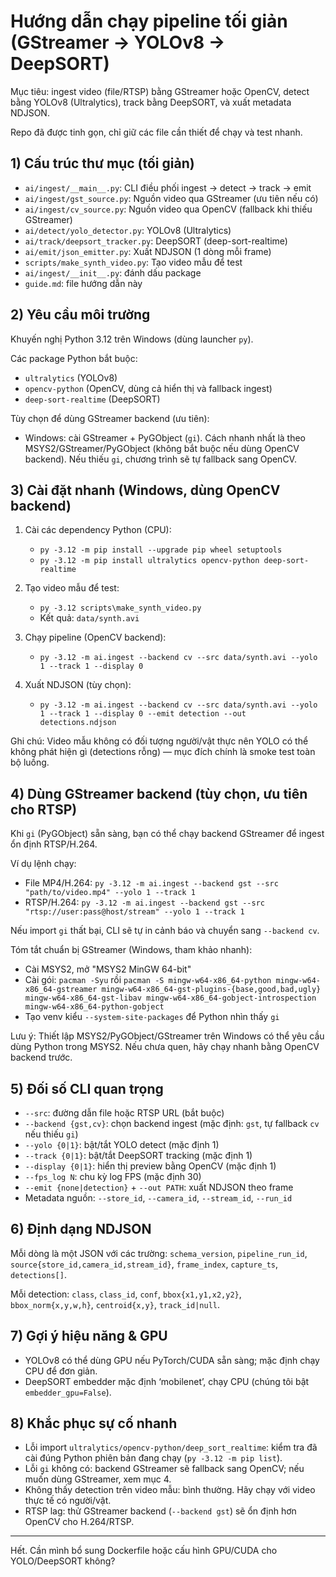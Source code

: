 # Hướng dẫn chạy pipeline tối giản (GStreamer → YOLOv8 → DeepSORT)

Mục tiêu: ingest video (file/RTSP) bằng GStreamer hoặc OpenCV, detect bằng YOLOv8 (Ultralytics), track bằng DeepSORT, và xuất metadata NDJSON.

Repo đã được tinh gọn, chỉ giữ các file cần thiết để chạy và test nhanh.

## 1) Cấu trúc thư mục (tối giản)

- `ai/ingest/__main__.py`: CLI điều phối ingest → detect → track → emit
- `ai/ingest/gst_source.py`: Nguồn video qua GStreamer (ưu tiên nếu có)
- `ai/ingest/cv_source.py`: Nguồn video qua OpenCV (fallback khi thiếu GStreamer)
- `ai/detect/yolo_detector.py`: YOLOv8 (Ultralytics)
- `ai/track/deepsort_tracker.py`: DeepSORT (deep-sort-realtime)
- `ai/emit/json_emitter.py`: Xuất NDJSON (1 dòng mỗi frame)
- `scripts/make_synth_video.py`: Tạo video mẫu để test
- `ai/ingest/__init__.py`: đánh dấu package
- `guide.md`: file hướng dẫn này

## 2) Yêu cầu môi trường

Khuyến nghị Python 3.12 trên Windows (dùng launcher `py`).

Các package Python bắt buộc:
- `ultralytics` (YOLOv8)
- `opencv-python` (OpenCV, dùng cả hiển thị và fallback ingest)
- `deep-sort-realtime` (DeepSORT)

Tùy chọn để dùng GStreamer backend (ưu tiên):
- Windows: cài GStreamer + PyGObject (`gi`). Cách nhanh nhất là theo MSYS2/GStreamer/PyGObject (không bắt buộc nếu dùng OpenCV backend). Nếu thiếu `gi`, chương trình sẽ tự fallback sang OpenCV.

## 3) Cài đặt nhanh (Windows, dùng OpenCV backend)

1. Cài các dependency Python (CPU):
   - `py -3.12 -m pip install --upgrade pip wheel setuptools`
   - `py -3.12 -m pip install ultralytics opencv-python deep-sort-realtime`

2. Tạo video mẫu để test:
   - `py -3.12 scripts\make_synth_video.py`
   - Kết quả: `data/synth.avi`

3. Chạy pipeline (OpenCV backend):
   - `py -3.12 -m ai.ingest --backend cv --src data/synth.avi --yolo 1 --track 1 --display 0`

4. Xuất NDJSON (tùy chọn):
   - `py -3.12 -m ai.ingest --backend cv --src data/synth.avi --yolo 1 --track 1 --display 0 --emit detection --out detections.ndjson`

Ghi chú: Video mẫu không có đối tượng người/vật thực nên YOLO có thể không phát hiện gì (detections rỗng) — mục đích chính là smoke test toàn bộ luồng.

## 4) Dùng GStreamer backend (tùy chọn, ưu tiên cho RTSP)

Khi `gi` (PyGObject) sẵn sàng, bạn có thể chạy backend GStreamer để ingest ổn định RTSP/H.264.

Ví dụ lệnh chạy:
- File MP4/H.264: `py -3.12 -m ai.ingest --backend gst --src "path/to/video.mp4" --yolo 1 --track 1`
- RTSP/H.264: `py -3.12 -m ai.ingest --backend gst --src "rtsp://user:pass@host/stream" --yolo 1 --track 1`

Nếu import `gi` thất bại, CLI sẽ tự in cảnh báo và chuyển sang `--backend cv`.

Tóm tắt chuẩn bị GStreamer (Windows, tham khảo nhanh):
- Cài MSYS2, mở "MSYS2 MinGW 64-bit"
- Cài gói: `pacman -Syu` rồi `pacman -S mingw-w64-x86_64-python mingw-w64-x86_64-gstreamer mingw-w64-x86_64-gst-plugins-{base,good,bad,ugly} mingw-w64-x86_64-gst-libav mingw-w64-x86_64-gobject-introspection mingw-w64-x86_64-python-gobject`
- Tạo venv kiểu `--system-site-packages` để Python nhìn thấy `gi`

Lưu ý: Thiết lập MSYS2/PyGObject/GStreamer trên Windows có thể yêu cầu dùng Python trong MSYS2. Nếu chưa quen, hãy chạy nhanh bằng OpenCV backend trước.

## 5) Đối số CLI quan trọng

- `--src`: đường dẫn file hoặc RTSP URL (bắt buộc)
- `--backend {gst,cv}`: chọn backend ingest (mặc định: `gst`, tự fallback `cv` nếu thiếu `gi`)
- `--yolo {0|1}`: bật/tắt YOLO detect (mặc định 1)
- `--track {0|1}`: bật/tắt DeepSORT tracking (mặc định 1)
- `--display {0|1}`: hiển thị preview bằng OpenCV (mặc định 1)
- `--fps_log N`: chu kỳ log FPS (mặc định 30)
- `--emit {none|detection}` + `--out PATH`: xuất NDJSON theo frame
- Metadata nguồn: `--store_id`, `--camera_id`, `--stream_id`, `--run_id`

## 6) Định dạng NDJSON

Mỗi dòng là một JSON với các trường: `schema_version`, `pipeline_run_id`, `source{store_id,camera_id,stream_id}`, `frame_index`, `capture_ts`, `detections[]`.

Mỗi detection: `class`, `class_id`, `conf`, `bbox{x1,y1,x2,y2}`, `bbox_norm{x,y,w,h}`, `centroid{x,y}`, `track_id|null`.

## 7) Gợi ý hiệu năng & GPU

- YOLOv8 có thể dùng GPU nếu PyTorch/CUDA sẵn sàng; mặc định chạy CPU để đơn giản.
- DeepSORT embedder mặc định ‘mobilenet’, chạy CPU (chúng tôi bật `embedder_gpu=False`).

## 8) Khắc phục sự cố nhanh

- Lỗi import `ultralytics/opencv-python/deep_sort_realtime`: kiểm tra đã cài đúng Python phiên bản đang chạy (`py -3.12 -m pip list`).
- Lỗi `gi` không có: backend GStreamer sẽ fallback sang OpenCV; nếu muốn dùng GStreamer, xem mục 4.
- Không thấy detection trên video mẫu: bình thường. Hãy chạy với video thực tế có người/vật.
- RTSP lag: thử GStreamer backend (`--backend gst`) sẽ ổn định hơn OpenCV cho H.264/RTSP.

---

Hết. Cần mình bổ sung Dockerfile hoặc cấu hình GPU/CUDA cho YOLO/DeepSORT không?

